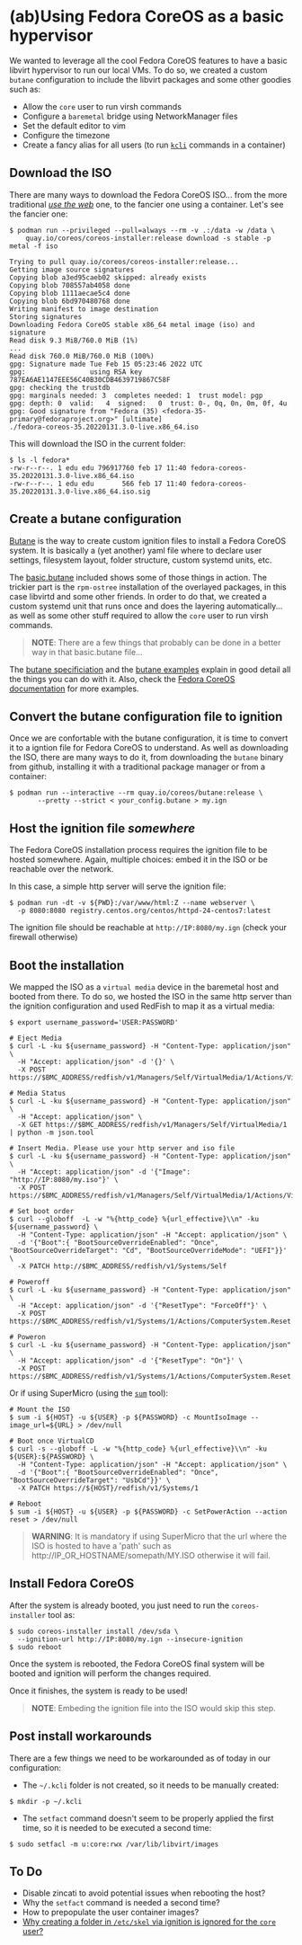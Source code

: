 # (ab)Using Fedora CoreOS as a basic hypervisor

We wanted to leverage all the cool Fedora CoreOS features to have a
basic libvirt hypervisor to run our local VMs.
To do so, we created a custom `butane` configuration to include the
libvirt packages and some other goodies such as:

* Allow the `core` user to run virsh commands
* Configure a `baremetal` bridge using NetworkManager files
* Set the default editor to vim
* Configure the timezone
* Create a fancy alias for all users (to run [`kcli`](https://kcli.readthedocs.io/en/latest/) commands in a container)

## Download the ISO

There are many ways to download the Fedora CoreOS ISO... 
from the more traditional [_use the web_](https://getfedora.org/en/coreos/download) one,
to the fancier one using a container. Let's see the fancier one:

```
$ podman run --privileged --pull=always --rm -v .:/data -w /data \
    quay.io/coreos/coreos-installer:release download -s stable -p metal -f iso

Trying to pull quay.io/coreos/coreos-installer:release...
Getting image source signatures
Copying blob a3ed95caeb02 skipped: already exists  
Copying blob 708557ab4058 done  
Copying blob 1111aecae5c4 done  
Copying blob 6bd970480768 done  
Writing manifest to image destination
Storing signatures
Downloading Fedora CoreOS stable x86_64 metal image (iso) and signature
Read disk 9.3 MiB/760.0 MiB (1%)
...
Read disk 760.0 MiB/760.0 MiB (100%)
gpg: Signature made Tue Feb 15 05:23:46 2022 UTC
gpg:                using RSA key 787EA6AE1147EEE56C40B30CDB4639719867C58F
gpg: checking the trustdb
gpg: marginals needed: 3  completes needed: 1  trust model: pgp
gpg: depth: 0  valid:   4  signed:   0  trust: 0-, 0q, 0n, 0m, 0f, 4u
gpg: Good signature from "Fedora (35) <fedora-35-primary@fedoraproject.org>" [ultimate]
./fedora-coreos-35.20220131.3.0-live.x86_64.iso
```

This will download the ISO in the current folder:

```
$ ls -l fedora*
-rw-r--r--. 1 edu edu 796917760 feb 17 11:40 fedora-coreos-35.20220131.3.0-live.x86_64.iso
-rw-r--r--. 1 edu edu       566 feb 17 11:40 fedora-coreos-35.20220131.3.0-live.x86_64.iso.sig
```

## Create a butane configuration

[Butane](https://coreos.github.io/butane/) is the way to create custom ignition files
to install a Fedora CoreOS system. It is basically a (yet another) yaml file where to
declare user settings, filesystem layout, folder structure, custom systemd units, etc.

The [basic.butane](basic.butane) included shows some of those things in action. The trickier
part is the `rpm-ostree` installation of the overlayed packages, in this case libvirtd and some
other friends. In order to do that, we created a custom systemd unit that runs once and
does the layering automatically... as well as some other stuff required to allow the `core`
user to run virsh commands.

> **NOTE**: There are a few things that probably can be done in a better way in that basic.butane file...

The [butane specificiation](https://coreos.github.io/butane/config-fcos-v1_4/) and the
[butane examples](https://coreos.github.io/butane/examples/) explain in good detail all the
things you can do with it. Also, check the
[Fedora CoreOS documentation](https://docs.fedoraproject.org/en-US/fedora-coreos/producing-ign/)
for more examples.

## Convert the butane configuration file to ignition

Once we are confortable with the butane configuration, it is time to convert it to a igntion file
for Fedora CoreOS to understand. As well as downloading the ISO, there are many ways to do it, from
downloading the `butane` binary from github, installing it with a traditional package manager or
from a container:

```
$ podman run --interactive --rm quay.io/coreos/butane:release \
       --pretty --strict < your_config.butane > my.ign
```

## Host the ignition file _somewhere_

The Fedora CoreOS installation process requires the ignition file to be hosted somewhere. Again,
multiple choices: embed it in the ISO or be reachable over the network.

In this case, a simple http server will serve the ignition file:

```
$ podman run -dt -v ${PWD}:/var/www/html:Z --name webserver \
  -p 8080:8080 registry.centos.org/centos/httpd-24-centos7:latest
```

The ignition file should be reachable at `http://IP:8080/my.ign` (check your firewall otherwise)

## Boot the installation

We mapped the ISO as a `virtual media` device in the baremetal host and booted from there. To do so,
we hosted the ISO in the same http server than the ignition configuration and used RedFish to map it
as a virtual media:

```
$ export username_password='USER:PASSWORD'

# Eject Media
$ curl -L -ku ${username_password} -H "Content-Type: application/json" \
  -H "Accept: application/json" -d '{}' \
  -X POST https://$BMC_ADDRESS/redfish/v1/Managers/Self/VirtualMedia/1/Actions/VirtualMedia.EjectMedia

# Media Status
$ curl -L -ku ${username_password} -H "Content-Type: application/json" \
  -H "Accept: application/json" \
  -X GET https://$BMC_ADDRESS/redfish/v1/Managers/Self/VirtualMedia/1 | python -m json.tool

# Insert Media. Please use your http server and iso file
$ curl -L -ku ${username_password} -H "Content-Type: application/json" \
  -H "Accept: application/json" -d '{"Image": "http://IP:8080/my.iso"}' \
  -X POST https://$BMC_ADDRESS/redfish/v1/Managers/Self/VirtualMedia/1/Actions/VirtualMedia.InsertMedia

# Set boot order
$ curl --globoff  -L -w "%{http_code} %{url_effective}\\n" -ku ${username_password} \
  -H "Content-Type: application/json" -H "Accept: application/json" \
  -d '{"Boot":{ "BootSourceOverrideEnabled": "Once", "BootSourceOverrideTarget": "Cd", "BootSourceOverrideMode": "UEFI"}}' \
  -X PATCH http://$BMC_ADDRESS/redfish/v1/Systems/Self

# Poweroff
$ curl -L -ku ${username_password} -H "Content-Type: application/json" \
  -H "Accept: application/json" -d '{"ResetType": "ForceOff"}' \
  -X POST https://$BMC_ADDRESS/redfish/v1/Systems/1/Actions/ComputerSystem.Reset

# Poweron
$ curl -L -ku ${username_password} -H "Content-Type: application/json" \
  -H "Accept: application/json" -d '{"ResetType": "On"}' \
  -X POST https://$BMC_ADDRESS/redfish/v1/Systems/1/Actions/ComputerSystem.Reset
```

Or if using SuperMicro (using the [`sum`](https://www.supermicro.com/en/solutions/management-software/supermicro-update-manager) tool):

```
# Mount the ISO
$ sum -i ${HOST} -u ${USER} -p ${PASSWORD} -c MountIsoImage --image_url=${URL} > /dev/null

# Boot once VirtualCD
$ curl -s --globoff -L -w "%{http_code} %{url_effective}\\n" -ku ${USER}:${PASSWORD} \
  -H "Content-Type: application/json" -H "Accept: application/json" \
  -d '{"Boot":{ "BootSourceOverrideEnabled": "Once", "BootSourceOverrideTarget": "UsbCd"}}' \
  -X PATCH https://${HOST}/redfish/v1/Systems/1

# Reboot
$ sum -i ${HOST} -u ${USER} -p ${PASSWORD} -c SetPowerAction --action reset > /dev/null
```

> **WARNING**: It is mandatory if using SuperMicro that the url where the ISO is hosted to have a 'path' such as http://IP_OR_HOSTNAME/somepath/MY.ISO otherwise it will fail.

## Install Fedora CoreOS

After the system is already booted, you just need to run the `coreos-installer` tool as:

```
$ sudo coreos-installer install /dev/sda \
  --ignition-url http://IP:8080/my.ign --insecure-ignition
$ sudo reboot
```

Once the system is rebooted, the Fedora CoreOS final system will be booted and ignition will perform
the changes required.

Once it finishes, the system is ready to be used!

> **NOTE**: Embeding the ignition file into the ISO would skip this step.

## Post install workarounds

There are a few things we need to be workarounded as of today in our configuration:

* The `~/.kcli` folder is not created, so it needs to be manually created:

```
$ mkdir -p ~/.kcli
```

* The `setfact` command doesn't seem to be properly applied the first time, so it is needed to be
executed a second time:

```
$ sudo setfacl -m u:core:rwx /var/lib/libvirt/images
```

## To Do

* Disable zincati to avoid potential issues when rebooting the host?
* Why the `setfact` command is needed a second time?
* How to prepopulate the user container images?
* [Why creating a folder in `/etc/skel` via ignition is ignored for the `core` user?](https://discussion.fedoraproject.org/t/etc-skel-not-used-for-core-user-in-fedora-coreos/36973)